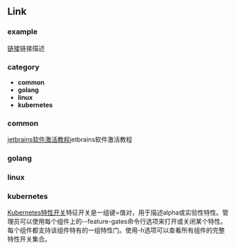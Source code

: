## Link

### example
[链接]: <链接地址> "链接名"
[链接]链接描述

### category
 - **common**
 - **golang**
 - **linux**
 - **kubernetes**

### common
[jetbrains软件激活教程]: <https://shimo.im/docs/WY3hd8Jt8KHgvVty/read> "jetbrains软件激活教程"
[jetbrains软件激活教程]jetbrains软件激活教程

### golang

### linux

### kubernetes
[Kubernetes特性开关]: <http://www.coderdocument.com/docs/kubernetes/v1.14/reference/command_line_tools_reference/feature_gates.html> "Kubernetes特性开关"
[Kubernetes特性开关]特征开关是一组键=值对，用于描述alpha或实验性特性。管理员可以使用每个组件上的--feature-gates命令行选项来打开或关闭某个特性。每个组件都支持该组件特有的一组特性门。使用-h选项可以查看所有组件的完整特性开关集合。


